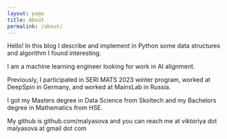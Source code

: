 ```yaml
---
layout: page
title: About
permalink: /about/
---
```


Hello! In this blog I describe and implement in Python some data structures and algorithm I found interesting. 

I am a machine learning engineer looking for work in AI alignment.

Previously, I participated in SERI MATS 2023 winter program, worked at DeepSpin in Germany, and worked at MainsLab in Russia.

I got my Masters degree in Data Science from Skoltech and my Bachelors degree in Mathematics from HSE.

My github is github.com/malyasova and you can reach me at
viktoriya dot malyasova at gmail dot com
